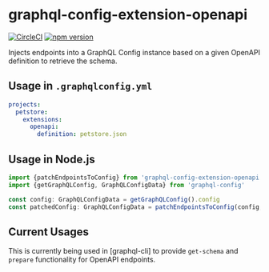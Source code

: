 # graphql-config-extension-openapi

[![CircleCI](https://circleci.com/gh/graphql-config/graphql-config-extension-openapi.svg?style=shield)](https://circleci.com/gh/graphql-config/graphql-config-extension-openapi) [![npm version](https://badge.fury.io/js/graphql-config-extension-openapi.svg)](https://badge.fury.io/js/graphql-config-extension-openapi)

Injects endpoints into a GraphQL Config instance based on a given OpenAPI definition to retrieve the schema.

## Usage in `.graphqlconfig.yml`
```yml
projects:
  petstore:
    extensions:
      openapi: 
        definition: petstore.json
```

## Usage in Node.js

```ts
import {patchEndpointsToConfig} from 'graphql-config-extension-openapi'
import {getGraphQLConfig, GraphQLConfigData} from 'graphql-config'

const config: GraphQLConfigData = getGraphQLConfig().config
const patchedConfig: GraphQLConfigData = patchEndpointsToConfig(config, process.cwd())
```

## Current Usages
This is currently being used in [graphql-cli] to provide `get-schema` and `prepare` functionality for OpenAPI endpoints.

